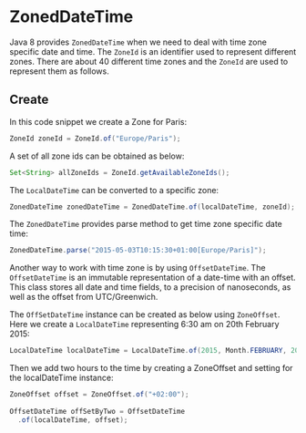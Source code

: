 # ZonedDateTime

Java 8 provides `ZonedDateTime` when we need to deal with time zone specific date and time. The `ZoneId` is an identifier used to represent different zones. There are about 40 different time zones and the `ZoneId` are used to represent them as follows.

## Create

In this code snippet we create a Zone for Paris:

```java
ZoneId zoneId = ZoneId.of("Europe/Paris");
```

A set of all zone ids can be obtained as below:

```java
Set<String> allZoneIds = ZoneId.getAvailableZoneIds();
```

The `LocalDateTime` can be converted to a specific zone:

```java
ZonedDateTime zonedDateTime = ZonedDateTime.of(localDateTime, zoneId);
```

The `ZonedDateTime` provides parse method to get time zone specific date time:

```java
ZonedDateTime.parse("2015-05-03T10:15:30+01:00[Europe/Paris]");
```

Another way to work with time zone is by using `OffsetDateTime`. The `OffsetDateTime` is an immutable representation of a date-time with an offset. This class stores all date and time fields, to a precision of nanoseconds, as well as the offset from UTC/Greenwich.

The `OffSetDateTime` instance can be created as below using `ZoneOffset`. Here we create a `LocalDateTime` representing 6:30 am on 20th February 2015:

```java
LocalDateTime localDateTime = LocalDateTime.of(2015, Month.FEBRUARY, 20, 06, 30);
```

Then we add two hours to the time by creating a ZoneOffset and setting for the localDateTime instance:

```java
ZoneOffset offset = ZoneOffset.of("+02:00");
 
OffsetDateTime offSetByTwo = OffsetDateTime
  .of(localDateTime, offset);
```


